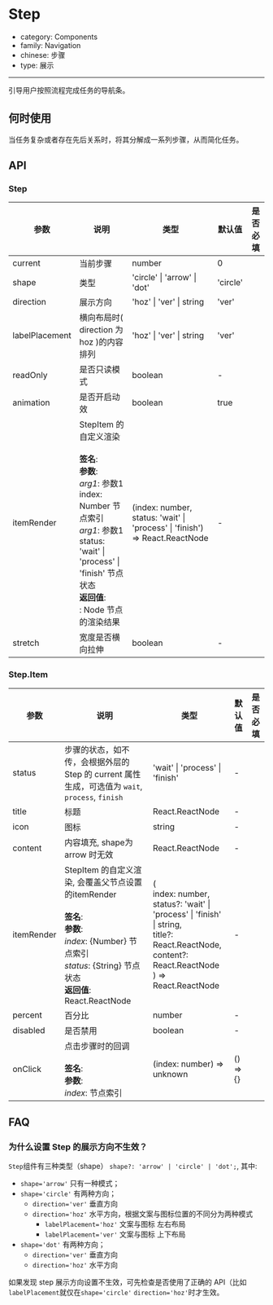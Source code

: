 # Step

-   category: Components
-   family: Navigation
-   chinese: 步骤
-   type: 展示

---

引导用户按照流程完成任务的导航条。

## 何时使用

当任务复杂或者存在先后关系时，将其分解成一系列步骤，从而简化任务。

## API

### Step

| 参数           | 说明                                                                                                                                                                                                         | 类型                                                                        | 默认值   | 是否必填 |
| -------------- | ------------------------------------------------------------------------------------------------------------------------------------------------------------------------------------------------------------ | --------------------------------------------------------------------------- | -------- | -------- |
| current        | 当前步骤                                                                                                                                                                                                     | number                                                                      | 0        |          |
| shape          | 类型                                                                                                                                                                                                         | 'circle' \| 'arrow' \| 'dot'                                                | 'circle' |          |
| direction      | 展示方向                                                                                                                                                                                                     | 'hoz' \| 'ver' \| string                                                    | 'ver'    |          |
| labelPlacement | 横向布局时( direction 为 hoz )的内容排列                                                                                                                                                                     | 'hoz' \| 'ver' \| string                                                    | 'ver'    |          |
| readOnly       | 是否只读模式                                                                                                                                                                                                 | boolean                                                                     | -        |          |
| animation      | 是否开启动效                                                                                                                                                                                                 | boolean                                                                     | true     |          |
| itemRender     | StepItem 的自定义渲染<br/><br/>**签名**:<br/>**参数**:<br/>_arg1_: 参数1 index: Number 节点索引<br/>_arg1_: 参数1 status: 'wait' \| 'process' \| 'finish' 节点状态<br/>**返回值**:<br/>: Node 节点的渲染结果 | (index: number, status: 'wait' \| 'process' \| 'finish') => React.ReactNode | -        |          |
| stretch        | 宽度是否横向拉伸                                                                                                                                                                                             | boolean                                                                     | -        |          |

### Step.Item

| 参数       | 说明                                                                                                                                                                                        | 类型                                                                                                                                                                  | 默认值      | 是否必填 |
| ---------- | ------------------------------------------------------------------------------------------------------------------------------------------------------------------------------------------- | --------------------------------------------------------------------------------------------------------------------------------------------------------------------- | ----------- | -------- |
| status     | 步骤的状态，如不传，会根据外层的 Step 的 current 属性生成，可选值为 `wait`, `process`, `finish`                                                                                             | 'wait' \| 'process' \| 'finish'                                                                                                                                       | -           |          |
| title      | 标题                                                                                                                                                                                        | React.ReactNode                                                                                                                                                       | -           |          |
| icon       | 图标                                                                                                                                                                                        | string                                                                                                                                                                | -           |          |
| content    | 内容填充, shape为 arrow 时无效                                                                                                                                                              | React.ReactNode                                                                                                                                                       | -           |          |
| itemRender | StepItem 的自定义渲染, 会覆盖父节点设置的itemRender<br/><br/>**签名**:<br/>**参数**:<br/>_index_: \{Number\} 节点索引<br/>_status_: \{String\} 节点状态<br/>**返回值**:<br/>React.ReactNode | (<br/> index: number,<br/> status?: 'wait' \| 'process' \| 'finish' \| string,<br/> title?: React.ReactNode,<br/> content?: React.ReactNode<br/> ) => React.ReactNode | -           |          |
| percent    | 百分比                                                                                                                                                                                      | number                                                                                                                                                                | -           |          |
| disabled   | 是否禁用                                                                                                                                                                                    | boolean                                                                                                                                                               | -           |          |
| onClick    | 点击步骤时的回调<br/><br/>**签名**:<br/>**参数**:<br/>_index_: 节点索引                                                                                                                     | (index: number) => unknown                                                                                                                                            | () =\> \{\} |          |

## FAQ

### 为什么设置 Step 的展示方向不生效？

`Step`组件有三种类型（shape） `shape?: 'arrow' | 'circle' | 'dot';`, 其中:

-   `shape='arrow'` 只有一种模式；
-   `shape='circle'` 有两种方向；
    -   `direction='ver'` 垂直方向
    -   `direction='hoz'` 水平方向，根据文案与图标位置的不同分为两种模式
        -   `labelPlacement='hoz'` 文案与图标 左右布局
        -   `labelPlacement='ver'` 文案与图标 上下布局
-   `shape='dot'` 有两种方向；
    -   `direction='ver'` 垂直方向
    -   `direction='hoz'` 水平方向

如果发现 step 展示方向设置不生效，可先检查是否使用了正确的 API（比如`labelPlacement`就仅在`shape='circle'` `direction='hoz'`时才生效。
